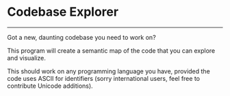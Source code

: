 # Codebase Explorer
---

Got a new, daunting codebase you need to work on?

This program will create a semantic map of the code that you can explore and visualize.

This should work on any programming language you have, provided the code uses ASCII for identifiers (sorry international users, feel free to contribute Unicode additions).
